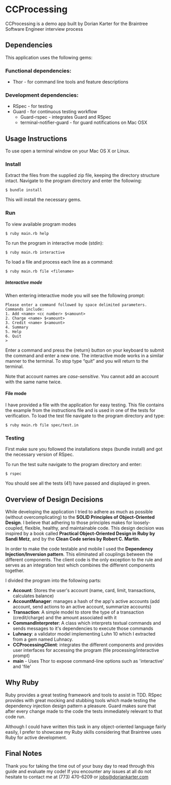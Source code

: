 CCProcessing
============

CCProcessing is a demo app built by Dorian Karter for the Braintree Software Engineer interview process

## Dependencies
This application uses the following gems:
 
### Functional dependencies:

 - Thor - for command line tools and feature descriptions
 
### Development dependencies:

 - RSpec - for testing
 - Guard - for continuous testing workflow
 	+ Guard-rspec - integrates Guard and RSpec
 	+ terminal-notifier-guard - for guard notifications on Mac OSX

## Usage Instructions
To use open a terminal window on your Mac OS X or Linux.

### Install
Extract the files from the supplied zip file, keeping the directory structure intact. Navigate to the program directory and enter the following:

	$ bundle install

This will install the necessary gems.

### Run
To view available program modes

	$ ruby main.rb help

To run the program in interactive mode (stdin):

	$ ruby main.rb interactive

To load a file and process each line as a command:

	$ ruby main.rb file <filename>


##### Interactive mode
When entering interactive mode you will see the following prompt:
	
	Please enter a command followed by space delimited parameters.
	Commands include:
	1. Add <name> <cc number> $<amount>
	2. Charge <name> $<amount>
	3. Credit <name> $<amount>
	4. Summary
	5. Help
	6. Quit
	> 

Enter a command and press the {return} button on your keyboard to submit the command and enter a new one. The interactive mode works in a similar manner to the terminal. To stop type “quit” and you will return to the terminal.

Note that account names are *case-sensitive*. You cannot add an account with the same name twice.

#### File mode
I have provided a file with the application for easy testing. This file contains the example from the instructions file and is used in one of the tests for verification. To load the test file navigate to the program directory and type:

	$ ruby main.rb file spec/test.in


### Testing
First make sure you followed the installations steps (bundle install) and got the necessary version of RSpec.

To run the test suite navigate to the program directory and enter:

	$ rspec

You should see all the tests (41) have passed and displayed in green.

##  Overview of Design Decisions
While developing the application I tried to adhere as much as possible (without overcomplicating) to the **SOLID Principles of Object-Oriented Design**. I believe that adhering to those principles makes for loosely-coupled, flexible, healthy, and maintainable code. This design decision was inspired by a book called **Practical Object-Oriented Design in Ruby by Sandi Metz**, and by the **Clean Code series by Robert C. Martin**.

In order to make the code testable and mobile I used the **Dependency Injection/Inversion pattern**. This eliminated all couplings between the different components. The client code is the only exception to the rule and serves as an integration test which combines the different components together. 

I divided the program into the following parts: 

- **Account**: Stores the user's account (name, card, limit, transactions, calculates balance)
- **AccountManager**: manages a hash of the app's active accounts (add account, send actions to an active account, summarize accounts)
- **Transaction**: A simple model to store the type of a transaction (credit/charge) and the amount associated with it
- **CommandInterpreter**: A class which interprets textual commands and sends messages to it's dependencies to execute those commands
- **Luhnacy**: a validator model implementing Luhn 10 which I extracted from a gem named Luhnacy.
- **CCProcessingClient**: integrates the different components and provides user interfaces for accessing the program (file processing/interactive prompt) 
- **main** - Uses Thor to expose command-line options such as 'interactive' and 'file'


## Why Ruby
Ruby provides a great testing framework and tools to assist in TDD. RSpec provides with great mocking and stubbing tools which made testing the dependency injection design pattern a pleasure. Guard makes sure that after every change made to the code the tests immediately relevant to that code run.

Although I could have written this task in any object-oriented language fairly easily, I prefer to showcase my Ruby skills considering that Braintree uses Ruby for active development.

## Final Notes
Thank you for taking the time out of your busy day to read through this guide and evaluate my code! If you encounter any issues at all do not hesitate to contact me at (773) 470-6209 or [jobs@doriankarter.com](mailto:jobs@doriankarter.com)
